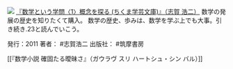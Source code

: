 [![](https://images-fe.ssl-images-amazon.com/images/I/414YRtsIUSL._SL160_.jpg)](http://www.amazon.co.jp/exec/obidos/ASIN/4480094210/choiyaki81-22/ref=nosim)
[『数学という学問〈1〉概念を探る (ちくま学芸文庫)』（志賀 浩二）](http://www.amazon.co.jp/exec/obidos/ASIN/4480094210/choiyaki81-22/ref=nosim)
数学の発展の歴史を知りたくて購入。
数学の歴史、歩みは、数学を学ぶ上でも大事。引き続き.23と読んでいこう。

発行：2011
著者： #志賀浩二 
出版社： #筑摩書房 

[[『数学小説 確固たる曖昧さ』（ガウラヴ スリ ハートシュ・シン バル）]]
